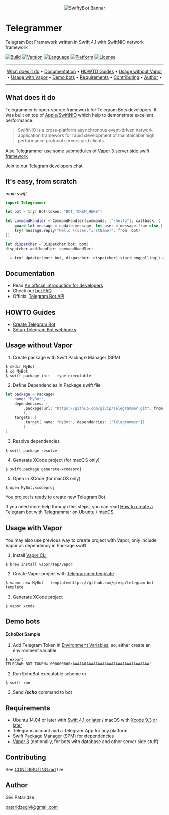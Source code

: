 <p align="center"><img src="http://gp-apps.com/github/telegrammer_logo.png" alt="SwiftyBot Banner"></p>

# Telegrammer
Telegram Bot Framework written in Swift 4.1 with SwiftNIO network framework

[![Build](https://circleci.com/gh/givip/Telegrammer/tree/master.svg?style=shield&circle-token=04a84114573c1c6b3039ef82b88e54f1f6b8c512)](https://circleci.com/gh/givip/Telegrammer)
[![Version](https://img.shields.io/badge/version-0.2.2-blue.svg)](https://github.com/givip/Telegrammer/releases)
[![Language](https://img.shields.io/badge/language-Swift%204.1-orange.svg)](https://swift.org/download/)
[![Platform](https://img.shields.io/badge/platform-Linux%20/%20macOS-ffc713.svg)](https://swift.org/download/)
[![License](https://img.shields.io/badge/license-MIT-lightgrey.svg)](https://github.com/givip/Telegrammer/blob/master/LICENSE)

---

<p align="center">
<a href="#what-does-it-do">What does it do</a> &bull;
<a href="#documentation">Documentation</a> &bull;
<a href="#howto-guides">HOWTO Guides</a> &bull;
<a href="#usage-without-vapor">Usage without Vapor</a> &bull;
<a href="#usage-with-vapor">Usage with Vapor</a> &bull;
<a href="#demo-bots">Demo bots</a> &bull;
<a href="#requirements">Requirements</a> &bull;
<a href="#contributing">Contributing</a> &bull;
<a href="#author">Author</a> &bull;
</p>

---

What does it do
---------------

Telegrammer is open-source framework for Telegram Bots developers.
It was built on top of [Apple/SwiftNIO](https://github.com/apple/swift-nio) which help to demonstrate excellent performance.
> SwiftNIO is a cross-platform asynchronous event-driven network application framework for rapid development of maintainable high performance protocol servers and clients.

Also Telegrammer use some submodules of [Vapor 3 server side swift framework](https://github.com/vapor/vapor)

Join to our [Telegram developers chat](https://t.me/joinchat/AzGW3kkUjLoK2dr3CZFrFQ)

It's easy, from scratch
-------------
_main.swift_
```swift
import Telegrammer

let bot = try! Bot(token: "BOT_TOKEN_HERE")

let commandHandler = CommandHandler(commands: ["/hello"], callback: { (update, _) in
    guard let message = update.message, let user = message.from else { return }
    try! message.reply("Hello \(user.firstName)", from: bot)
})

let dispatcher = Dispatcher(bot: bot)
dispatcher.add(handler: commandHandler)

_ = try! Updater(bot: bot, dispatcher: dispatcher).startLongpolling().wait()
```

Documentation
-------------

- Read [An official introduction for developers](https://core.telegram.org/bots) 
- Check out [bot FAQ](https://core.telegram.org/bots/faq)
- Official [Telegram Bot API](https://core.telegram.org/bots/api)

HOWTO Guides
-------------

- [Create Telegram Bot](https://core.telegram.org/bots#3-how-do-i-create-a-bot)
- [Setup Telegram Bot webhooks](https://core.telegram.org/bots/webhooks)

Usage without Vapor
---------------

1. Create package with Swift Package Manager (SPM)
```
$ mkdir MyBot
$ cd MyBot
$ swift package init --type executable
```
2. Define Dependencies in Package.swift file
```swift
let package = Package(
    name: "MyBot",
    dependencies: [
        .package(url: "https://github.com/givip/Telegrammer.git", from: "0.2.0")
        ],
    targets: [
        .target( name: "MyBot", dependencies: ["Telegrammer"])
        ]
)
```
3. Resolve dependencies
```
$ swift package resolve
```
4. Generate XCode project (for macOS only)
```
$ swift package generate-xcodeproj
```
5. Open in XCode (for macOS only)
```
$ open MyBot.xcodeproj
```
You project is ready to create new Telegram Bot.

If you need more help through this steps, you can read [How to create a Telegram bot with Telegrammer on Ubuntu / macOS](https://github.com/givip/Telegrammer/wiki/Creating-Telegram-bot-in-Swift)

Usage with Vapor
---------------

You may also use previous way to create project with Vapor, only include Vapor as dependency in Package.swift

1. Install [Vapor CLI](https://docs.vapor.codes/3.0/install/macos/)
```
$ brew install vapor/tap/vapor
```
2. Create Vapor project with [Telegrammer template](https://github.com/givip/telegram-bot-template/)
```
$ vapor new MyBot --template=https://github.com/givip/telegram-bot-template
```
3. Generate XCode project
```
$ vapor xcode
```

Demo bots
---------

#### EchoBot Sample
1. Add Telegram Token in [Environment Variables](http://nshipster.com/launch-arguments-and-environment-variables/), so, either create an environment variable:
```
$ export TELEGRAM_BOT_TOKEN='000000000:AAAAAAAAAAAAAAAAAAAAAAAAAAAAAAAAAA'
```
2. Run EchoBot executable scheme or
```
$ swift run
```
3. Send _**/echo**_ command to bot


Requirements
---------------

- Ubuntu 14.04 or later with [Swift 4.1 or later](https://swift.org/getting-started/) / macOS with [Xcode 9.3 or later](https://swift.org/download/)
- Telegram account and a Telegram App for any platform
- [Swift Package Manager (SPM)](https://github.com/apple/swift-package-manager/blob/master/Documentation/Usage.md) for dependencies 
- [Vapor 3](https://vapor.codes) (optionally, for bots with database and other server side stuff)

Contributing
---------------

See [CONTRIBUTING.md](docs/CONTRIBUTING.md) file.

Author
------

Givi Pataridze

[pataridzegivi@gmail.com](mailto:pataridzegivi@gmail.com)
